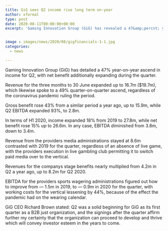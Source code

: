 ```yaml
---
title: GiG sees Q2 income rise long term on-year
author: xforeal 
type: post
date: 2020-08-11T00:00:00+00:00
excerpt: 'Gaming Innovation Group (GiG) has revealed a 47&amp;percnt; year-on-year ascend in income for Q2, with net benefit additionally expanding during the quarter '


image : images/news/2020/08/gigfinancials-1-1.jpg
categories:
  - news

---
```

Gaming Innovation Group (GiG) has detailed a 47&percnt; year-on-year ascend in income for Q2, with net benefit additionally expanding during the quarter. 

Revenue for the three months to 30 June expanded up to 16.7m ($19.7m), which likewise spoke to a 49&percnt; quarter-on-quarter ascend, regardless of the coronavirus pandemic ruling the period. 

Gross benefit rose 43&percnt; from a similar period a year ago, up to 15.9m, while Q2 EBITDA expanded 93&percnt;, to 2.8m. 

In terms of H1 2020, income expanded 18&percnt; from 2019 to 27.8m, while net benefit rose 15&percnt; up to 26.6m. In any case, EBITDA diminished from 3.8m, down to 3.4m. 

Revenue from the providers media administrations stayed at 8.6m contrasted with 2019 for the quarter, regardless of an absence of live game, with the providers execution in live gambling club permitting it to switch paid media over to the vertical. 

Revenues for the companys stage benefits nearly multiplied from 4.2m in Q2 a year ago, up to 8.2m for Q2 2020. 

EBITDA for the providers sports wagering administrations figured out how to improve from &#8212; 1.5m in 2019, to &#8212; 0.9m in 2020 for the quarter, with working costs for the vertical lessening by 44&percnt;, because of the effect the pandemic had on the wearing calendar. 

GiG CEO Richard Brown stated: Q2 was a solid beginning for GiG as its first quarter as a B2B just organization, and the signings after the quarter affirm further my certainty that the organization can proceed to develop and thrive which will convey investor esteem in the years to come.